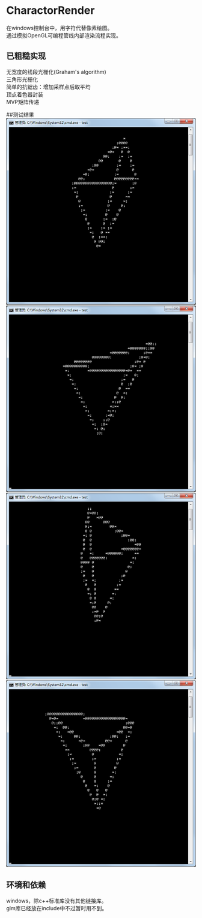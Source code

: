 # CharactorRender
在windows控制台中，用字符代替像素绘图。  <br>
通过模拟OpenGL可编程管线内部渲染流程实现。
## 已粗糙实现
无宽度的线段光栅化(Graham's algorithm)  <br>
三角形光栅化  <br>
简单的抗锯齿：增加采样点后取平均  <br>
顶点着色器封装  <br>
MVP矩阵传递  <br>

##测试结果
![image](https://github.com/triomino/CharactorRender/blob/master/display/0.png)
![image](https://github.com/triomino/CharactorRender/blob/master/display/1.png)
![image](https://github.com/triomino/CharactorRender/blob/master/display/2.png)
![image](https://github.com/triomino/CharactorRender/blob/master/display/3.png)
## 环境和依赖
windows，除c++标准库没有其他链接库。  <br>
glm库已经放在include中不过暂时用不到。